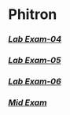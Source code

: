 # Phitron

### [*Lab Exam-04*](https://docs.google.com/document/d/1vhyPJwnFmyh_-4ukL4nfFdTWOS4EkTjVd5iHV0hJW2w/edit?usp=sharing)

### [*Lab Exam-05*](https://docs.google.com/document/d/1vpWxPncptUe0dnPWhTCITpbFFr-VRiv2NlaSjOn9T8o/edit?usp=sharing)

### [*Lab Exam-06*](https://docs.google.com/document/d/17LysQMQ-Kcso8OfqT1UKGyQgbWz8Z-iIQTzdgMBqKL0/edit?usp=sharing)

### [*Mid Exam*](https://docs.google.com/document/d/10iJo1R10SFWW2X9gsMvbTU_a-kxBce9m6aO7wLVNszU/edit?usp=sharing)
